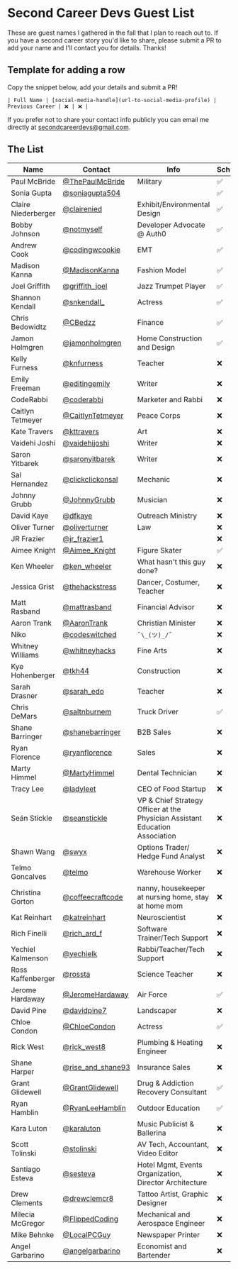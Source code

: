 # Second Career Devs Guest List

These are guest names I gathered in the fall that I plan to reach out to. If you have a second career story you'd like to share, please submit a PR to add your name and I'll contact you for details. Thanks!

## Template for adding a row

Copy the snippet below, add your details and submit a PR!

```
| Full Name | [social-media-handle](url-to-social-media-profile) | Previous Career | ❌ | ❌ |
```

If you prefer not to share your contact info publicly you can email me directly at [secondcareerdevs@gmail.com](mailto:secondcareerdevs@gmail.com).

## The List

| Name | Contact | Info | Scheduled? | Recorded? |
|---|---|---|---|---|
| Paul McBride | [@ThePaulMcBride](https://twitter.com/ThePaulMcBride) | Military | ✅ | ✅ |
| Sonia Gupta | [@soniagupta504](https://twitter.com/soniagupta504) | | ✅ | ✅ |
| Claire Niederberger | [@clairenied](https://twitter.com/clairenied) | Exhibit/Environmental Design | ✅ | ✅ |
| Bobby Johnson | [@notmyself](https://twitter.com/notmyself) | Developer Advocate @ Auth0 | ✅ | ✅ |
| Andrew Cook | [@codingwcookie](https://twitter.com/codingwcookie) | EMT | ✅ | ✅ |
| Madison Kanna | [@MadisonKanna](https://twitter.com/MadisonKanna) | Fashion Model | ✅ | ✅ |
| Joel Griffith | [@griffith_joel](https://twitter.com/griffith_joel) | Jazz Trumpet Player | ✅ | ✅ |
| Shannon Kendall | [@snkendall_](https://twitter.com/snkendall_) | Actress | ✅ | ✅ |
| Chris Bedowidtz | [@CBedzz](https://twitter.com/CBedzz) | Finance | ✅ | ✅ |
| Jamon Holmgren | [@jamonholmgren](https://twitter.com/jamonholmgren) | Home Construction and Design | ✅ | ✅ |
| Kelly Furness | [@knfurness](https://twitter.com/knfurness) | Teacher | ❌ | ❌ |
| Emily Freeman | [@editingemily](https://twitter.com/editingemily) | Writer | ❌ | ❌ |
| CodeRabbi | [@coderabbi](https://twitter.com/coderabbi) | Marketer and Rabbi | ❌ | ❌ |
| Caitlyn Tetmeyer | [@CaitlynTetmeyer](https://twitter.com/CaitlynTetmeyer) | Peace Corps | ❌ | ❌ |
| Kate Travers | [@kttravers](https://twitter.com/kttravers) | Art | ❌ | ❌ |
| Vaidehi Joshi | [@vaidehijoshi](https://twitter.com/vaidehijoshi) | Writer | ❌ | ❌ |
| Saron Yitbarek | [@saronyitbarek](https://twitter.com/saronyitbarek) | Writer | ❌ | ❌ |
| Sal Hernandez | [@clickclickonsal](https://twitter.com/clickclickonsal) | Mechanic | ❌ | ❌ |
| Johnny Grubb | [@JohnnyGrubb](https://twitter.com/JohnnyGrubb) | Musician | ❌ | ❌ |
| David Kaye | [@dfkaye](https://twitter.com/dfkaye) | Outreach Ministry | ❌ | ❌ |
| Oliver Turner | [@oliverturner](https://twitter.com/oliverturner) | Law | ❌ | ❌ |
| JR Frazier | [@jr_frazier1](https://twitter.com/jr_frazier1) | | ❌ | ❌ |
| Aimee Knight | [@Aimee_Knight](https://twitter.com/Aimee_Knight) | Figure Skater | ✅ | ✅ |
| Ken Wheeler | [@ken_wheeler](https://twitter.com/ken_wheeler) | What hasn't this guy done? | ❌ | ❌ |
| Jessica Grist | [@thehackstress](https://twitter.com/thehackstress) | Dancer, Costumer, Teacher | ❌ | ❌ |
| Matt Rasband | [@mattrasband](https://twitter.com/mattrasband) | Financial Advisor | ❌ | ❌ |
| Aaron Trank | [@AaronTrank](https://twitter.com/AaronTrank) | Christian Minister | ❌ | ❌ |
| Niko | [@codeswitched](https://twitter.com/codeswitched) | `¯\_(ツ)_/¯` | ❌ | ❌ |
| Whitney Williams | [@whitneyhacks](https://twitter.com/whitneyhacks) | Fine Arts | ❌ | ❌ |
| Kye Hohenberger | [@tkh44](https://twitter.com/tkh44) | Construction | ❌ | ❌ |
| Sarah Drasner | [@sarah_edo](https://twitter.com/sarah_edo) | Teacher | ❌ | ❌ |
| Chris DeMars | [@saltnburnem](https://twitter.com/saltnburnem) | Truck Driver | ✅ | ✅ |
| Shane Barringer | [@shanebarringer](https://twitter.com/shanebarringer) | B2B Sales  | ❌ | ❌ |
| Ryan Florence | [@ryanflorence](https://twitter.com/ryanflorence) | Sales | ❌ | ❌ |
| Marty Himmel | [@MartyHimmel](https://twitter.com/MartyHimmel) | Dental Technician | ❌ | ❌ |
| Tracy Lee | [@ladyleet](https://twitter.com/ladyleet) | CEO of Food Startup | ❌ | ❌ |
| Seán Stickle | [@seanstickle](https://twitter.com/seanstickle) | VP & Chief Strategy Officer at the Physician Assistant Education Association | ❌ | ❌ |
| Shawn Wang | [@swyx](https://twitter.com/swyx) | Options Trader/ Hedge Fund Analyst | ❌ | ❌ |
| Telmo Goncalves | [@telmo](https://twitter.com/telmo) | Warehouse Worker | ❌ | ❌ |
| Christina Gorton| [@coffeecraftcode](https://twitter.com/coffeecraftcode) | nanny, housekeeper at nursing home, stay at home mom  | ❌ | ❌ |
| Kat Reinhart | [@katreinhart](https://twitter.com/katreinhart) | Neuroscientist | ❌ | ❌ |
| Rich Finelli | [@rich_ard_f](https://twitter.com/rich_ard_f) | Software Trainer/Tech Support | ❌ | ❌ |
| Yechiel Kalmenson | [@yechielk](https://twitter.com/yechielk) | Rabbi/Teacher/Tech Support | ❌ | ❌ |
| Ross Kaffenberger | [@rossta](https://twitter.com/rossta) | Science Teacher | ❌ | ❌ |
| Jerome Hardaway | [@JeromeHardaway](https://twitter.com/jeromehardaway) | Air Force | ✅ | ✅ |
| David Pine | [@davidpine7](https://twitter.com/davidpine7) | Landscaper | ❌ | ❌ |
| Chloe Condon | [@ChloeCondon](https://twitter.com/ChloeCondon) | Actress | ✅ | ❌ |
| Rick West | [@rick_west8](https://twitter.com/rick_west8) | Plumbing & Heating Engineer | ❌ | ❌ |
| Shane Harper | [@rise_and_shane93](https://www.instagram.com/rise_and_shane93/) | Insurance Sales | ❌ | ❌ |
| Grant Glidewell | [@GrantGlidewell](https://twitter.com/GrantGlidewell) | Drug & Addiction Recovery Consultant | ✅ | ✅ |
| Ryan Hamblin | [@RyanLeeHamblin](https://twitter.com/RyanLeeHamblin) | Outdoor Education | ✅ | ✅ |
| Kara Luton | [@karaluton](https://twitter.com/karaluton) | Music Publicist & Ballerina | ❌ | ❌ |
| Scott Tolinski | [@stolinski](https://twitter.com/stolinski) | AV Tech, Accountant, Video Editor | ❌ | ❌ |
| Santiago Esteva | [@sesteva](https://twitter.com/sesteva) | Hotel Mgmt, Events Organization, Director Architecture | ❌  | ❌  |
| Drew Clements | [@drewclemcr8](https://twitter.com/drewclemcr8) | Tattoo Artist, Graphic Designer | ❌  | ❌  |
| Milecia McGregor | [@FlippedCoding](https://twitter.com/flippedcoding) | Mechanical and Aerospace Engineer | ❌  | ❌  |
| Mike Behnke | [@LocalPCGuy](https://twitter.com/localpcguy) | Newspaper Printer | ❌ | ❌ |
| Angel Garbarino | [@angelgarbarino](https://twitter.com/angelgarbarino) | Economist and Bartender | ❌ | ❌ |
